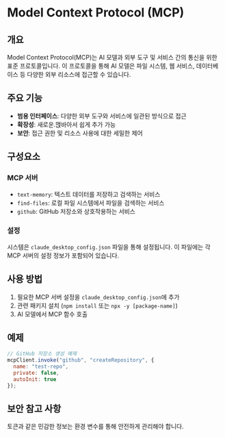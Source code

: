 # Model Context Protocol (MCP)

## 개요
Model Context Protocol(MCP)는 AI 모델과 외부 도구 및 서비스 간의 통신을 위한 표준 프로토콜입니다. 이 프로토콜을 통해 AI 모델은 파일 시스템, 웹 서비스, 데이터베이스 등 다양한 외부 리소스에 접근할 수 있습니다.

## 주요 기능
- **범용 인터페이스**: 다양한 외부 도구와 서비스에 일관된 방식으로 접근
- **확장성**: 새로운.맩바아서 쉽게 추가 가능
- **보안**: 접근 권한 및 리소스 사용에 대한 세밀한 제어

## 구성요소

### MCP 서버
- `text-memory`: 텍스트 데이터를 저장하고 검색하는 서비스
- `find-files`: 로컬 파일 시스템에서 파일을 검색하는 서비스
- `github`: GitHub 저장소와 상호작용하는 서비스

### 설정
시스템은 `claude_desktop_config.json` 파일을 통해 설정됩니다. 이 파일에는 각 MCP 서버의 설정 정보가 포함되어 있습니다.

## 사용 방법
1. 필요한 MCP 서버 설정을 `claude_desktop_config.json`에 추가
2. 관련 패키지 설치 (`npm install` 또는 `npx -y [package-name]`)
3. AI 모델에서 MCP 함수 호출

## 예제
```javascript
// GitHub 저장소 생성 예제
mcpClient.invoke("github", "createRepository", {
  name: "test-repo",
  private: false,
  autoInit: true
});
```

## 보안 참고 사항
토큰과 같은 민감한 정보는 환경 변수를 통해 안전하게 관리해야 합니다.
